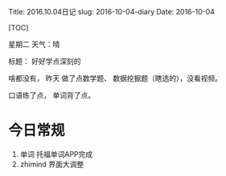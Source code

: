Title: 2016.10.04日记
slug: 2016-10-04-diary
Date: 2016-10-04

[TOC]

星期二 天气：晴

标题： 好好学点深刻的


啥都没有， 昨天 做了点数学题、 数据挖掘题（瞎选的），没看视频。

口语练了点， 单词背了点。

# 今日常规

1. 单词 托福单词APP完成
2. zhimind 界面大调整